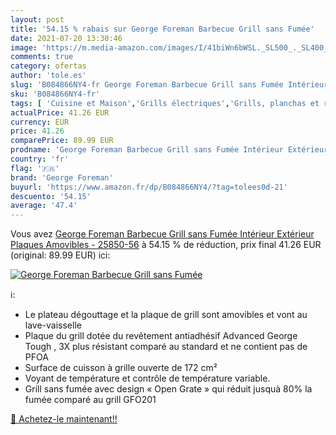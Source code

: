 ```yaml
---
layout: post
title: '54.15 % rabais sur George Foreman Barbecue Grill sans Fumée'
date: 2021-07-20 13:30:46
image: 'https://m.media-amazon.com/images/I/41biWn6bWSL._SL500_._SL400_.jpg'
comments: true
category: ofertas
author: 'tole.es'
slug: 'B084866NY4-fr George Foreman Barbecue Grill sans Fumée Intérieur...'
sku: 'B084866NY4-fr'
tags: [ 'Cuisine et Maison','Grills électriques','Grills, planchas et raclettes','Petit électroménager','george foreman', ]
actualPrice: 41.26 EUR
currency: EUR
price: 41.26
comparePrice: 89.99 EUR
prodname: 'George Foreman Barbecue Grill sans Fumée Intérieur Extérieur  Plaques Amovibles - 25850-56'
country: 'fr'
flag: '🇫🇷'
brand: 'George Foreman'
buyurl: 'https://www.amazon.fr/dp/B084866NY4/?tag=tolees0d-21'
descuento: '54.15'
average: '47.4'
---
```


Vous avez [George Foreman Barbecue Grill sans Fumée Intérieur Extérieur  Plaques Amovibles - 25850-56](https://www.amazon.fr/dp/B084866NY4/?tag=tolees0d-21)  à  54.15 % de réduction, prix final  41.26 EUR (original: 89.99 EUR) ici:

[![George Foreman Barbecue Grill sans Fumée](https://m.media-amazon.com/images/I/41biWn6bWSL._SL500_._SL400_.jpg)](https://www.amazon.fr/dp/B084866NY4/?tag=tolees0d-21)

ℹ️:

- Le plateau dégouttage et la plaque de grill sont amovibles et vont au lave-vaisselle
- Plaque du grill dotée du revêtement antiadhésif Advanced George Tough , 3X plus résistant comparé au standard et ne contient pas de PFOA
- Surface de cuisson à grille ouverte de 172 cm²
- Voyant de température et contrôle de température variable.
- Grill sans fumée avec design « Open Grate » qui réduit jusquà 80% la fumée comparé au grill GFO201

[🛒 Achetez-le maintenant!!](https://www.amazon.fr/dp/B084866NY4/?tag=tolees0d-21)
